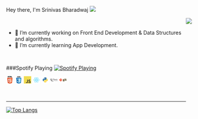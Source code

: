 Hey there, I'm Srinivas Bharadwaj <img src="https://media.giphy.com/media/hvRJCLFzcasrR4ia7z/giphy.gif" width="25px">
<!--
**srini1212/srini1212** is a ✨ _special_ ✨ repository because its `README.md` (this file) appears on your GitHub profile.
Here are some ideas to get you started: -->

<img align="right" src="https://i.pinimg.com/originals/18/a4/94/18a4949fc9c8067172d3b96e302e7097.gif" height="250"/>
<br/>


- 🔭 I’m currently working on Front End Development & Data Structures and algorithms. 
- 🌱 I’m currently learning App Development.

<br />

###Spotify Playing
[<img src="https://{novatorem-srini1212.vercel.app}/api/spotify" alt="Spotify Playing" width="350" />](https://open.spotify.com/user/{f30envtd5f5si5ejt7ub4bhg6})



<p>

<code><img height="20" src="https://raw.githubusercontent.com/github/explore/80688e429a7d4ef2fca1e82350fe8e3517d3494d/topics/html/html.png"></code>
<code><img height="20" src="https://raw.githubusercontent.com/github/explore/80688e429a7d4ef2fca1e82350fe8e3517d3494d/topics/css/css.png"></code> 
<code><img height="20" src="https://raw.githubusercontent.com/github/explore/80688e429a7d4ef2fca1e82350fe8e3517d3494d/topics/javascript/javascript.png"></code>
<code><img height="20" src="https://raw.githubusercontent.com/github/explore/80688e429a7d4ef2fca1e82350fe8e3517d3494d/topics/react/react.png"></code> 
<code><img height="20" src="https://raw.githubusercontent.com/github/explore/80688e429a7d4ef2fca1e82350fe8e3517d3494d/topics/python/python.png"></code>
<code><img height="20" src="https://raw.githubusercontent.com/github/explore/80688e429a7d4ef2fca1e82350fe8e3517d3494d/topics/flask/flask.png"></code>
<code><img height="20" src="https://raw.githubusercontent.com/github/explore/80688e429a7d4ef2fca1e82350fe8e3517d3494d/topics/git/git.png"></code>
 
</p>

<br>

---




[![Top Langs](https://github-readme-stats.vercel.app/api/top-langs/?username=srini1212&layout=compact)](https://github.com/srini1212/github-readme-stats)





 
 






